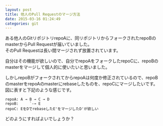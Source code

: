```yaml
---
layout: post
title: 他人のPull Requestのマージ方法
date: 2015-03-16 01:24:49
categories: git
---
```

<p>ある他人のGitリポジトリrepoAに、同リポジトリからフォークされたrepoBのmasterからPull Requestが届いていました。<br>
そのPull Requestは長い間マージされず放置されています。</p>

<p>自分はその機能が欲しいので、自分でrepoAをフォークしたrepoCに、repoBのmasterをマージして個人的に使いたいと思いました。</p>

<p>しかしrepoBがフォークされてからrepoAは何度か修正されているので、repoBのmasterをrepoAのmasterにrebaseしたものを、repoCにマージしたいです。<br>
図に表すと下記のような感じです。</p>

```
repoA: A → B → C → D
repoB:     `-→ E
repoC: EをDでrebaseしたE'をマージしたD'が欲しい
```

<p>どのようにすればよいでしょうか？</p>
